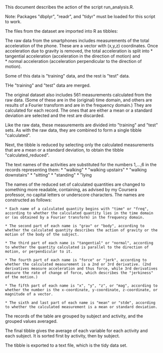 This document describes the action of the script run_analysis.R.

Note: Packages "dbplyr", "readr", and "tidyr" must be loaded for this script to work.

The files from the dataset are imported into R as tibbles:

The raw data from the smartphones includes measurements of the total acceleration of the phone.  These are a vector with (x,y,z) coordinates. Once      acceleration due to gravity is removed, the total acceleration is split into
	* tangential acceleration 
		(acceleration in the direction of motion) 
and 	
	* normal acceleration 
		(acceleration perpendicular to the direction of motion).

Some of this data is "training" data, and the rest is "test" data.

THe "training" and "test" data are merged.

The original dataset also includes 561 measurements calculated from the raw data.  (Some of these are in the (original) time domain, and others are results of a Fourier transform and are in the frequency domain.) They are calculated for each record. The ones that are either a mean or a standard deviation are selected and the rest are discarded.

Like the raw data, these measurements are divided into "training" and "test" sets. As with the raw data, they are combined to form a single tibble "calculated".

Next, the tibble is reduced by selecting only the calculated measurements that are a mean or a standard deviation, to obtain the tibble "calculated_reduced".

The text names of the activities are substituted for the numbers 1,...,6 in the records representing them:
	* "walking"
	* "walking upstairs"
	* "walking downstairs"
	* "sitting"
	* "standing"
	* "lying

The names of the reduced set of calculated quantities are changed to something more readable, containing, as advised by my Coursera professor, no capital letters or underscore characters. The names are constructed as follows:

	* Each name of a calculated quantity begins with "time" or "freq", according to whether the calculated quantity lies in the time domain or (as obtained by a Fourier transform) in the frequency domain.

	* The second part of each name is "grav" or "body", according to whether the calculated quantity describes the action of gravity or the motion of the body of the subject.

	* The third part of each name is "tangential" or "normal", according to whether the quantity calculated is parallel to the direction of motion, or perpendicular to it.

	* The fourth part of each name is "force" or "jerk", according to whether the calculated measurement is a 2nd or 3rd derivative. (2nd derivatives measure acceleration and thus force, while 3rd derivatives measure the rate of change of force, which describes the "jerkiness" of the motion.)
	
	* The fifth part of each name is "x", "y", "z", or "mag", according to whether the number is the x-coordinate, y-coordinate, z-coordinate, or magnitude of a vector.

	* The sixth and last part of each name is "mean" or "stde", according to whether the calculated measurement is a mean or standard deviation.

The records of the table are grouped by subject and activity, and the grouped values averaged.

The final tibble gives the average of each variable for each activity and each subject. It is sorted first by activity, then by subject. 

The tibble is exported to a text file, which is the tidy data set. 